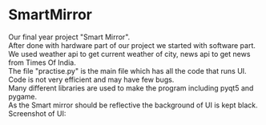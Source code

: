 # SmartMirror
Our final year project "Smart Mirror".<br>
After done with hardware part of our project we started with software part.<br>
We used weather api to get current weather of city, news api to get news from Times Of India.<br>
The file "practise.py" is the main file which has all the code that runs UI. <br>
Code is not very efficient and may have few bugs.<br>
Many different libraries are used to make the program including pyqt5 and pygame.<br>
As the Smart mirror should be reflective the background of UI is kept black.
Screenshot of UI:<br>
